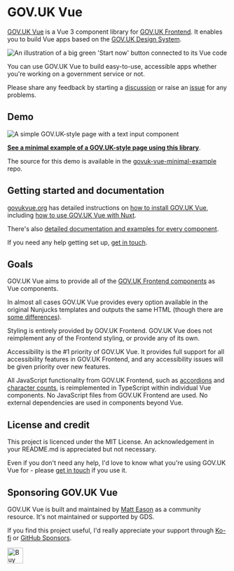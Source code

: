 # GOV.UK Vue

[GOV.UK Vue](https://govukvue.org) is a Vue 3 component library for [GOV.UK Frontend](https://github.com/alphagov/govuk-frontend). It enables you to build Vue apps based on the [GOV.UK Design System](https://design-system.service.gov.uk/).

![An illustration of a big green 'Start now' button connected to its Vue code](https://github.com/govuk-vue/govuk-vue/assets/1935173/1576c792-0fe8-4d47-8ffb-e046ba4e3521)

You can use GOV.UK Vue to build easy-to-use, accessible apps whether you're working on a government service or not.

Please share any feedback by starting a [discussion](https://github.com/govuk-vue/govuk-vue/discussions) or raise an [issue](https://github.com/govuk-vue/govuk-vue/issues) for any problems.

## Demo

![A simple GOV.UK-style page with a text input component](https://github.com/govuk-vue/govuk-vue/assets/1935173/3b0c72b3-6539-4ecc-a4d7-703b090dbad6)

**[See a minimal example of a GOV.UK-style page using this library](https://govuk-vue.github.io/govuk-vue-minimal-example/)**.

The source for this demo is available in the [govuk-vue-minimal-example](https://github.com/govuk-vue/govuk-vue-minimal-example) repo.

## Getting started and documentation

[govukvue.org](https://govukvue.org) has detailed instructions on [how to install GOV.UK Vue](https://govukvue.org/get-started/installing-govuk-vue), including [how to use GOV.UK Vue with Nuxt](https://govukvue.org/get-started/using-govuk-vue-with-nuxt).

There's also [detailed documentation and examples for every component](https://govukvue.org/components).

If you need any help getting set up, [get in touch](https://govukvue.org/support).

## Goals

GOV.UK Vue aims to provide all of the [GOV.UK Frontend components](https://design-system.service.gov.uk/components/) as Vue components.

In almost all cases GOV.UK Vue provides every option available in the original Nunjucks templates and outputs the same HTML (though there are [some differences](https://govukvue.org/get-started/differences-to-govuk-frontend)).

Styling is entirely provided by GOV.UK Frontend. GOV.UK Vue does not reimplement any of the Frontend styling, or provide any of its own.

Accessibility is the #1 priority of GOV.UK Vue. It provides full support for all accessibility features in GOV.UK Frontend, and any accessibility issues will be given priority over new features.

All JavaScript functionality from GOV.UK Frontend, such as [accordions](https://design-system.service.gov.uk/components/accordion/) and [character counts](https://design-system.service.gov.uk/components/character-count/), is reimplemented in TypeScript within individual Vue components. No JavaScript files from GOV.UK Frontend are used. No external dependencies are used in components beyond Vue.

## License and credit

This project is licenced under the MIT License. An acknowledgement in your README.md is appreciated but not necessary.

Even if you don't need any help, I'd love to know what you're using GOV.UK Vue for - please [get in touch](https://govukvue.org/support) if you use it.

## Sponsoring GOV.UK Vue

GOV.UK Vue is built and maintained by [Matt Eason](https://github.com/matteason) as a community resource. It's not maintained or supported by GDS.

If you find this project useful, I'd really appreciate your support through [Ko-fi](https://ko-fi.com/matteason) or [GitHub Sponsors](https://github.com/sponsors/govuk-vue).

<a href='https://ko-fi.com/matteason' target='_blank'><img height='36' style='border:0px;height:36px;' src='https://cdn.ko-fi.com/cdn/kofi1.png?v=3' border='0' alt='Buy Me a Coffee at ko-fi.com' /></a>
